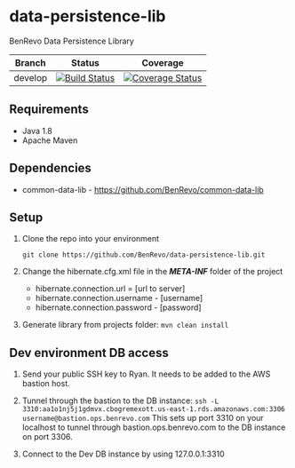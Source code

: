 # data-persistence-lib
BenRevo Data Persistence Library
 		 
Branch | Status | Coverage
------ | ------ | --------
develop | [![Build Status](https://travis-ci.com/BenRevo/data-persistence-lib.svg?token=24X7QL88xgAPME3tV8MH&branch=develop)](https://travis-ci.com/BenRevo/data-persistence-lib) | [![Coverage Status](https://coveralls.io/repos/github/BenRevo/data-persistence-lib/badge.svg?t=YewzwF)](https://coveralls.io/github/BenRevo/data-persistence-lib)

## Requirements

* Java 1.8
* Apache Maven

## Dependencies

* common-data-lib - https://github.com/BenRevo/common-data-lib

## Setup

1. Clone the repo into your environment

   `git clone https://github.com/BenRevo/data-persistence-lib.git`

2. Change the hibernate.cfg.xml file in the **_META-INF_** folder of the project

   * hibernate.connection.url = [url to server]
   * hibernate.connection.username - [username]
   * hibernate.connection.password - [password]
 
3. Generate library from projects folder: `mvn clean install`


## Dev environment DB access

1. Send your public SSH key to Ryan.  It needs to be added to the AWS bastion host.

2. Tunnel through the bastion to the DB instance:
   `ssh -L 3310:aa1o1nj5j1gdmvx.cbogremexott.us-east-1.rds.amazonaws.com:3306 username@bastion.ops.benrevo.com`
   This sets up port 3310 on your localhost to tunnel through bastion.ops.benrevo.com to the DB instance on port 3306.
   
3. Connect to the Dev DB instance by using 127.0.0.1:3310
